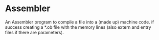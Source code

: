# Assembler
An Assembler program to compile a file into a (made up) machine code.
if success creating a *.ob file with the memory lines (also extern and entry files if there are parameters).
